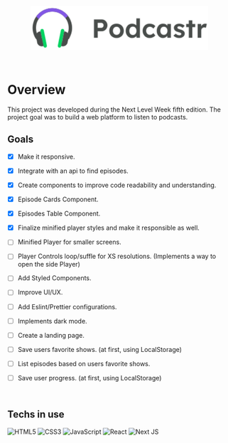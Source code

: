 <br>
<p align="center">
    <img width="400" src="./public/logo.svg" />
</p>

<br>

# Overview

This project was developed during the Next Level Week fifth edition.
The project goal was to build a web platform to listen to podcasts.

## Goals

-   [x] Make it responsive.
-   [x] Integrate with an api to find episodes.
-   [x] Create components to improve code readability and understanding.
-   [x] Episode Cards Component.
-   [x] Episodes Table Component.
-   [x] Finalize minified player styles and make it responsible as well.
-   [ ] Minified Player for smaller screens.
-   [ ] Player Controls loop/suffle for XS resolutions. (Implements a way to open the side Player)

-   [ ] Add Styled Components.
-   [ ] Improve UI/UX.
-   [ ] Add Eslint/Prettier configurations.
-   [ ] Implements dark mode.
-   [ ] Create a landing page.
-   [ ] Save users favorite shows. (at first, using LocalStorage)
-   [ ] List episodes based on users favorite shows.
-   [ ] Save user progress. (at first, using LocalStorage)

<br>

## Techs in use

<img alt="HTML5" src="https://img.shields.io/badge/html5-%23E34F26.svg?&style=for-the-badge&logo=html5&logoColor=white"/>
<img alt="CSS3" src="https://img.shields.io/badge/css3-%231572B6.svg?&style=for-the-badge&logo=css3&logoColor=white"/>
<img alt="JavaScript" src="https://img.shields.io/badge/javascript-%23323330.svg?&style=for-the-badge&logo=javascript&logoColor=%23F7DF1E"/>
<img alt="React" src="https://img.shields.io/badge/react-%2320232a.svg?&style=for-the-badge&logo=react&logoColor=%2361DAFB"/>
<img alt="Next JS" src="https://img.shields.io/badge/nextjs-%23000000.svg?&style=for-the-badge&logo=next.js&logoColor=white"/>
